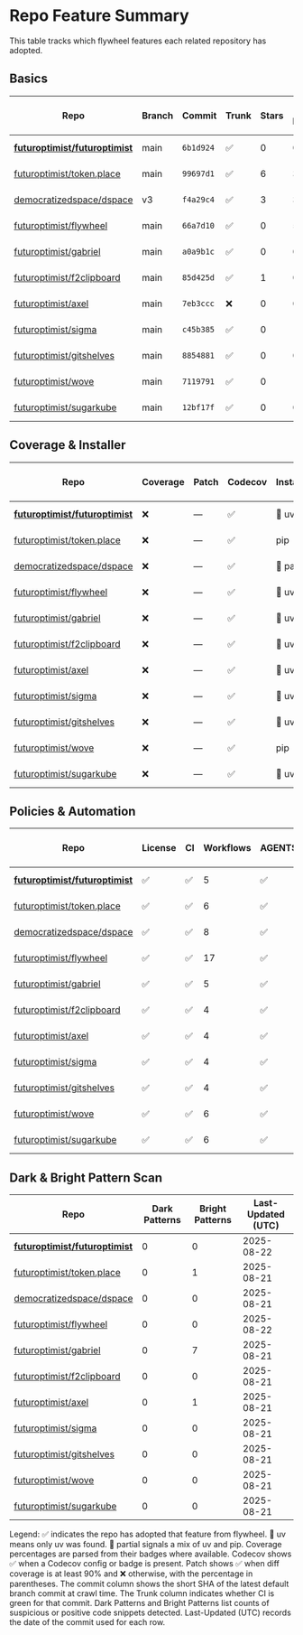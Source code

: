 # Repo Feature Summary

This table tracks which flywheel features each related repository has adopted.

<!-- spellchecker: disable -->
## Basics
| Repo | Branch | Commit | Trunk | Stars | Open Issues | Last-Updated (UTC) |
| ---- | ------ | ------ | ----- | ----- | ----------- | ----------------- |
| **[futuroptimist/futuroptimist](https://github.com/futuroptimist/futuroptimist)** | main | `6b1d924` | ✅ | 0 | 0 | 2025-08-22 |
| [futuroptimist/token.place](https://github.com/futuroptimist/token.place) | main | `99697d1` | ✅ | 6 | 3 | 2025-08-21 |
| [democratizedspace/dspace](https://github.com/democratizedspace/dspace) | v3 | `f4a29c4` | ✅ | 3 | 37 | 2025-08-21 |
| [futuroptimist/flywheel](https://github.com/futuroptimist/flywheel) | main | `66a7d10` | ✅ | 0 | 5 | 2025-08-22 |
| [futuroptimist/gabriel](https://github.com/futuroptimist/gabriel) | main | `a0a9b1c` | ✅ | 0 | 0 | 2025-08-21 |
| [futuroptimist/f2clipboard](https://github.com/futuroptimist/f2clipboard) | main | `85d425d` | ✅ | 1 | 0 | 2025-08-21 |
| [futuroptimist/axel](https://github.com/futuroptimist/axel) | main | `7eb3ccc` | ❌ | 0 | 0 | 2025-08-21 |
| [futuroptimist/sigma](https://github.com/futuroptimist/sigma) | main | `c45b385` | ✅ | 0 | 1 | 2025-08-21 |
| [futuroptimist/gitshelves](https://github.com/futuroptimist/gitshelves) | main | `8854881` | ✅ | 0 | 0 | 2025-08-21 |
| [futuroptimist/wove](https://github.com/futuroptimist/wove) | main | `7119791` | ✅ | 0 | 1 | 2025-08-21 |
| [futuroptimist/sugarkube](https://github.com/futuroptimist/sugarkube) | main | `12bf17f` | ✅ | 0 | 0 | 2025-08-21 |

## Coverage & Installer
| Repo | Coverage | Patch | Codecov | Installer | Last-Updated (UTC) |
| ---- | -------- | ----- | ------- | --------- | ----------------- |
| **[futuroptimist/futuroptimist](https://github.com/futuroptimist/futuroptimist)** | ❌ | — | ✅ | 🚀 uv | 2025-08-22 |
| [futuroptimist/token.place](https://github.com/futuroptimist/token.place) | ❌ | — | ✅ | pip | 2025-08-21 |
| [democratizedspace/dspace](https://github.com/democratizedspace/dspace) | ❌ | — | ✅ | 🔶 partial | 2025-08-21 |
| [futuroptimist/flywheel](https://github.com/futuroptimist/flywheel) | ❌ | — | ✅ | 🚀 uv | 2025-08-22 |
| [futuroptimist/gabriel](https://github.com/futuroptimist/gabriel) | ❌ | — | ✅ | 🚀 uv | 2025-08-21 |
| [futuroptimist/f2clipboard](https://github.com/futuroptimist/f2clipboard) | ❌ | — | ✅ | 🚀 uv | 2025-08-21 |
| [futuroptimist/axel](https://github.com/futuroptimist/axel) | ❌ | — | ✅ | 🚀 uv | 2025-08-21 |
| [futuroptimist/sigma](https://github.com/futuroptimist/sigma) | ❌ | — | ✅ | 🚀 uv | 2025-08-21 |
| [futuroptimist/gitshelves](https://github.com/futuroptimist/gitshelves) | ❌ | — | ✅ | 🚀 uv | 2025-08-21 |
| [futuroptimist/wove](https://github.com/futuroptimist/wove) | ❌ | — | ✅ | pip | 2025-08-21 |
| [futuroptimist/sugarkube](https://github.com/futuroptimist/sugarkube) | ❌ | — | ✅ | 🚀 uv | 2025-08-21 |

## Policies & Automation
| Repo | License | CI | Workflows | AGENTS.md | Code of Conduct | Contributing | Pre-commit | Last-Updated (UTC) |
| ---- | ------- | -- | --------- | --------- | --------------- | ------------ | ---------- | ----------------- |
| **[futuroptimist/futuroptimist](https://github.com/futuroptimist/futuroptimist)** | ✅ | ✅ | 5 | ✅ | ✅ | ✅ | ✅ | 2025-08-22 |
| [futuroptimist/token.place](https://github.com/futuroptimist/token.place) | ✅ | ✅ | 6 | ✅ | ✅ | ✅ | ✅ | 2025-08-21 |
| [democratizedspace/dspace](https://github.com/democratizedspace/dspace) | ✅ | ✅ | 8 | ✅ | ✅ | ✅ | ✅ | 2025-08-21 |
| [futuroptimist/flywheel](https://github.com/futuroptimist/flywheel) | ✅ | ✅ | 17 | ✅ | ✅ | ✅ | ✅ | 2025-08-22 |
| [futuroptimist/gabriel](https://github.com/futuroptimist/gabriel) | ✅ | ✅ | 5 | ✅ | ✅ | ✅ | ✅ | 2025-08-21 |
| [futuroptimist/f2clipboard](https://github.com/futuroptimist/f2clipboard) | ✅ | ✅ | 4 | ✅ | ✅ | ✅ | ✅ | 2025-08-21 |
| [futuroptimist/axel](https://github.com/futuroptimist/axel) | ✅ | ✅ | 4 | ✅ | ✅ | ✅ | ✅ | 2025-08-21 |
| [futuroptimist/sigma](https://github.com/futuroptimist/sigma) | ✅ | ✅ | 4 | ✅ | ✅ | ✅ | ✅ | 2025-08-21 |
| [futuroptimist/gitshelves](https://github.com/futuroptimist/gitshelves) | ✅ | ✅ | 4 | ✅ | ❌ | ❌ | ❌ | 2025-08-21 |
| [futuroptimist/wove](https://github.com/futuroptimist/wove) | ✅ | ✅ | 6 | ✅ | ✅ | ✅ | ✅ | 2025-08-21 |
| [futuroptimist/sugarkube](https://github.com/futuroptimist/sugarkube) | ✅ | ✅ | 6 | ✅ | ✅ | ✅ | ✅ | 2025-08-21 |

## Dark & Bright Pattern Scan
| Repo | Dark Patterns | Bright Patterns | Last-Updated (UTC) |
| ---- | ------------- | --------------- | ----------------- |
| **[futuroptimist/futuroptimist](https://github.com/futuroptimist/futuroptimist)** | 0 | 0 | 2025-08-22 |
| [futuroptimist/token.place](https://github.com/futuroptimist/token.place) | 0 | 1 | 2025-08-21 |
| [democratizedspace/dspace](https://github.com/democratizedspace/dspace) | 0 | 0 | 2025-08-21 |
| [futuroptimist/flywheel](https://github.com/futuroptimist/flywheel) | 0 | 0 | 2025-08-22 |
| [futuroptimist/gabriel](https://github.com/futuroptimist/gabriel) | 0 | 7 | 2025-08-21 |
| [futuroptimist/f2clipboard](https://github.com/futuroptimist/f2clipboard) | 0 | 0 | 2025-08-21 |
| [futuroptimist/axel](https://github.com/futuroptimist/axel) | 0 | 1 | 2025-08-21 |
| [futuroptimist/sigma](https://github.com/futuroptimist/sigma) | 0 | 0 | 2025-08-21 |
| [futuroptimist/gitshelves](https://github.com/futuroptimist/gitshelves) | 0 | 0 | 2025-08-21 |
| [futuroptimist/wove](https://github.com/futuroptimist/wove) | 0 | 0 | 2025-08-21 |
| [futuroptimist/sugarkube](https://github.com/futuroptimist/sugarkube) | 0 | 0 | 2025-08-21 |

Legend: ✅ indicates the repo has adopted that feature from flywheel. 🚀 uv means only uv was found. 🔶 partial signals a mix of uv and pip.
Coverage percentages are parsed from their badges where available. Codecov shows ✅ when a Codecov config or badge is present. Patch shows ✅ when diff coverage is at least 90% and ❌ otherwise, with the percentage in parentheses.
The commit column shows the short SHA of the latest default branch commit at crawl time. The Trunk column indicates whether CI is green for that commit. Dark Patterns and Bright Patterns list counts of suspicious or positive code snippets detected.
Last-Updated (UTC) records the date of the commit used for each row.
